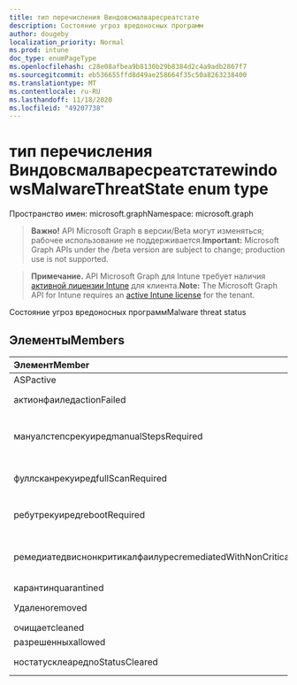 ```yaml
---
title: тип перечисления Виндовсмалваресреатстате
description: Состояние угроз вредоносных программ
author: dougeby
localization_priority: Normal
ms.prod: intune
doc_type: enumPageType
ms.openlocfilehash: c28e08afbea9b8130b29b8384d2c4a9adb2867f7
ms.sourcegitcommit: eb536655ffd8d49ae258664f35c50a8263238400
ms.translationtype: MT
ms.contentlocale: ru-RU
ms.lasthandoff: 11/18/2020
ms.locfileid: "49207738"
---
```

# <a name="windowsmalwarethreatstate-enum-type"></a><span data-ttu-id="6ac9f-103">тип перечисления Виндовсмалваресреатстате</span><span class="sxs-lookup"><span data-stu-id="6ac9f-103">windowsMalwareThreatState enum type</span></span>

<span data-ttu-id="6ac9f-104">Пространство имен: microsoft.graph</span><span class="sxs-lookup"><span data-stu-id="6ac9f-104">Namespace: microsoft.graph</span></span>

> <span data-ttu-id="6ac9f-105">**Важно!** API Microsoft Graph в версии/Beta могут изменяться; рабочее использование не поддерживается.</span><span class="sxs-lookup"><span data-stu-id="6ac9f-105">**Important:** Microsoft Graph APIs under the /beta version are subject to change; production use is not supported.</span></span>

> <span data-ttu-id="6ac9f-106">**Примечание.** API Microsoft Graph для Intune требует наличия [активной лицензии Intune](https://go.microsoft.com/fwlink/?linkid=839381) для клиента.</span><span class="sxs-lookup"><span data-stu-id="6ac9f-106">**Note:** The Microsoft Graph API for Intune requires an [active Intune license](https://go.microsoft.com/fwlink/?linkid=839381) for the tenant.</span></span>

<span data-ttu-id="6ac9f-107">Состояние угроз вредоносных программ</span><span class="sxs-lookup"><span data-stu-id="6ac9f-107">Malware threat status</span></span>

## <a name="members"></a><span data-ttu-id="6ac9f-108">Элементы</span><span class="sxs-lookup"><span data-stu-id="6ac9f-108">Members</span></span>
|<span data-ttu-id="6ac9f-109">Элемент</span><span class="sxs-lookup"><span data-stu-id="6ac9f-109">Member</span></span>|<span data-ttu-id="6ac9f-110">Значение</span><span class="sxs-lookup"><span data-stu-id="6ac9f-110">Value</span></span>|<span data-ttu-id="6ac9f-111">Описание</span><span class="sxs-lookup"><span data-stu-id="6ac9f-111">Description</span></span>|
|:---|:---|:---|
|<span data-ttu-id="6ac9f-112">ASP</span><span class="sxs-lookup"><span data-stu-id="6ac9f-112">active</span></span>|<span data-ttu-id="6ac9f-113">нуль</span><span class="sxs-lookup"><span data-stu-id="6ac9f-113">0</span></span>|<span data-ttu-id="6ac9f-114">Активное</span><span class="sxs-lookup"><span data-stu-id="6ac9f-114">Active</span></span>|
|<span data-ttu-id="6ac9f-115">актионфаилед</span><span class="sxs-lookup"><span data-stu-id="6ac9f-115">actionFailed</span></span>|<span data-ttu-id="6ac9f-116">1,1</span><span class="sxs-lookup"><span data-stu-id="6ac9f-116">1</span></span>|<span data-ttu-id="6ac9f-117">Не удалось выполнить действие</span><span class="sxs-lookup"><span data-stu-id="6ac9f-117">Action failed</span></span>|
|<span data-ttu-id="6ac9f-118">мануалстепсрекуиред</span><span class="sxs-lookup"><span data-stu-id="6ac9f-118">manualStepsRequired</span></span>|<span data-ttu-id="6ac9f-119">2</span><span class="sxs-lookup"><span data-stu-id="6ac9f-119">2</span></span>|<span data-ttu-id="6ac9f-120">Требуются действия, выполняемые вручную</span><span class="sxs-lookup"><span data-stu-id="6ac9f-120">Manual steps required</span></span>|
|<span data-ttu-id="6ac9f-121">фуллсканрекуиред</span><span class="sxs-lookup"><span data-stu-id="6ac9f-121">fullScanRequired</span></span>|<span data-ttu-id="6ac9f-122">4</span><span class="sxs-lookup"><span data-stu-id="6ac9f-122">3</span></span>|<span data-ttu-id="6ac9f-123">Необходима полная проверка</span><span class="sxs-lookup"><span data-stu-id="6ac9f-123">Full scan required</span></span>|
|<span data-ttu-id="6ac9f-124">ребутрекуиред</span><span class="sxs-lookup"><span data-stu-id="6ac9f-124">rebootRequired</span></span>|<span data-ttu-id="6ac9f-125">4 </span><span class="sxs-lookup"><span data-stu-id="6ac9f-125">4</span></span>|<span data-ttu-id="6ac9f-126">Требуется перезагрузка</span><span class="sxs-lookup"><span data-stu-id="6ac9f-126">Reboot required</span></span>|
|<span data-ttu-id="6ac9f-127">ремедиатедвиснонкритикалфаилурес</span><span class="sxs-lookup"><span data-stu-id="6ac9f-127">remediatedWithNonCriticalFailures</span></span>|<span data-ttu-id="6ac9f-128">5 </span><span class="sxs-lookup"><span data-stu-id="6ac9f-128">5</span></span>|<span data-ttu-id="6ac9f-129">Исправлены ошибки, не связанные с критическими</span><span class="sxs-lookup"><span data-stu-id="6ac9f-129">Remediated with non critical failures</span></span> |
|<span data-ttu-id="6ac9f-130">карантин</span><span class="sxs-lookup"><span data-stu-id="6ac9f-130">quarantined</span></span>|<span data-ttu-id="6ac9f-131">6 </span><span class="sxs-lookup"><span data-stu-id="6ac9f-131">6</span></span>|<span data-ttu-id="6ac9f-132">Карантин</span><span class="sxs-lookup"><span data-stu-id="6ac9f-132">Quarantined</span></span>|
|<span data-ttu-id="6ac9f-133">Удалено</span><span class="sxs-lookup"><span data-stu-id="6ac9f-133">removed</span></span>|<span data-ttu-id="6ac9f-134">7 </span><span class="sxs-lookup"><span data-stu-id="6ac9f-134">7</span></span>|<span data-ttu-id="6ac9f-135">Удаленные элементы</span><span class="sxs-lookup"><span data-stu-id="6ac9f-135">Removed</span></span>|
|<span data-ttu-id="6ac9f-136">очищает</span><span class="sxs-lookup"><span data-stu-id="6ac9f-136">cleaned</span></span>|<span data-ttu-id="6ac9f-137">8 </span><span class="sxs-lookup"><span data-stu-id="6ac9f-137">8</span></span>|<span data-ttu-id="6ac9f-138">Очищает</span><span class="sxs-lookup"><span data-stu-id="6ac9f-138">Cleaned</span></span>|
|<span data-ttu-id="6ac9f-139">разрешенных</span><span class="sxs-lookup"><span data-stu-id="6ac9f-139">allowed</span></span>|<span data-ttu-id="6ac9f-140">9 </span><span class="sxs-lookup"><span data-stu-id="6ac9f-140">9</span></span>|<span data-ttu-id="6ac9f-141">Разрешено</span><span class="sxs-lookup"><span data-stu-id="6ac9f-141">Allowed</span></span>|
|<span data-ttu-id="6ac9f-142">ностатусклеаред</span><span class="sxs-lookup"><span data-stu-id="6ac9f-142">noStatusCleared</span></span>|<span data-ttu-id="6ac9f-143">10 </span><span class="sxs-lookup"><span data-stu-id="6ac9f-143">10</span></span>|<span data-ttu-id="6ac9f-144">Без очистки состояния</span><span class="sxs-lookup"><span data-stu-id="6ac9f-144">No status cleared</span></span>|




